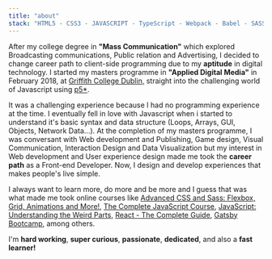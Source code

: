 ```yaml
---
title: "about"
stack: "HTML5 - CSS3 - JAVASCRIPT - TypeScript - Webpack - Babel - SASS - Git - ReactJS - Redux - GatsbyJS - CSS Modules - Styled Component - GraphQL - Headless CMS - Firebase - Adobe Photoshop - Adobe Xd"
---
```


After my college degree in **"Mass Communication"** which explored Broadcasting communications, Public relation and Advertising, I decided to change career path to client-side programming due to my **aptitude** in digital technology. I started my masters programme in **"Applied Digital Media"** in February 2018, at [Griffith College Dublin,](https://www.griffith.ie/) straight into the challenging world of Javascript using [p5\*](https://p5js.org "the power of Processing times the reach of JavaScript").

It was a challenging experience because I had no programming experience at the time. I eventually fell in love with Javascript when i started to understand it's basic syntax and data structure (Loops, Arrays, GUI, Objects, Network Data...). At the completion of my masters programme, I was conversant with Web development and Publishing, Game design, Visual Communication, Interaction Design and Data Visualization but my interest in Web development and User experience design made me took the **career path** as a Front-end Developer. Now, I design and develop experiences that makes people's live simple.

I always want to learn more, do more and be more and I guess that was what made me took online courses like [Advanced CSS and Sass: Flexbox, Grid, Animations and More!](https://www.udemy.com/course/advanced-css-and-sass/), [The Complete JavaScript Course](https://www.udemy.com/course/the-complete-javascript-course/), [JavaScript: Understanding the Weird Parts](https://www.udemy.com/course/understand-javascript/), [React - The Complete Guide](https://www.udemy.com/course/react-the-complete-guide-incl-redux/), [Gatsby Bootcamp](https://www.youtube.com/watch?v=8t0vNu2fCCM), among others.

I'm **hard working**, **super curious**, **passionate**, **dedicated**, and also a **fast learner!**
